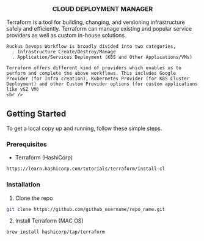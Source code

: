<br />
<p align="center">

  <h3 align="center">CLOUD DEPLOYMENT MANAGER</h3>

  <p align="left">
    Terraform is a tool for building, changing, and versioning infrastructure safely and efficiently. Terraform can manage existing and popular service providers as well as custom in-house solutions.
  
    Ruckus Devops Workflow is broadly divided into two categories,
      . Infrastructure Create/Destroy/Manage
      . Application/Services Deployment (K8S and Other Applications/VMs)
      
    Terraform offers different kind of providers which enables us to perform and complete the above workflows. This includes Google Provider (for Infra creation), Kubernetes Provider (for K8S Cluster Deployment) and other Custom Provider options (for custom applications like vSZ VM)
    <br />
  </p>
</p>

## Getting Started

To get a local copy up and running, follow these simple steps.

### Prerequisites

* Terraform (HashiCorp)
```sh
https://learn.hashicorp.com/tutorials/terraform/install-cl
```

### Installation

1. Clone the repo
```sh
git clone https://github.com/github_username/repo_name.git
```
2. Install Terraform (MAC OS)
```sh
brew install hashicorp/tap/terraform
```

